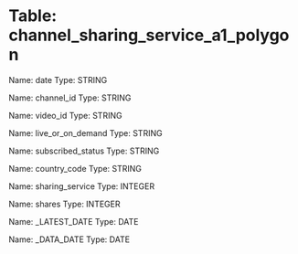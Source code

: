 Table: channel_sharing_service_a1_polygon
=========================================

Name: date
Type: STRING

Name: channel_id
Type: STRING

Name: video_id
Type: STRING

Name: live_or_on_demand
Type: STRING

Name: subscribed_status
Type: STRING

Name: country_code
Type: STRING

Name: sharing_service
Type: INTEGER

Name: shares
Type: INTEGER

Name: _LATEST_DATE
Type: DATE

Name: _DATA_DATE
Type: DATE

